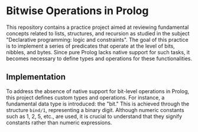 # Bitwise Operations in Prolog

This repository contains a practice project aimed at reviewing fundamental concepts related to lists, structures, and recursion as studied in the subject "Declarative programming: logic and constraints". The goal of this practice is to implement a series of predicates that operate at the level of bits, nibbles, and bytes. Since pure Prolog lacks native support for such tasks, it becomes necessary to define types and operations for these functionalities.

## Implementation

To address the absence of native support for bit-level operations in Prolog, this project defines custom types and operations. For instance, a fundamental data type is introduced: the "bit." This is achieved through the structure ```bind/1```, representing a binary digit. Although numeric constants such as 1, 2, 5, etc., are used, it is crucial to understand that they signify constants rather than numeric expressions.

